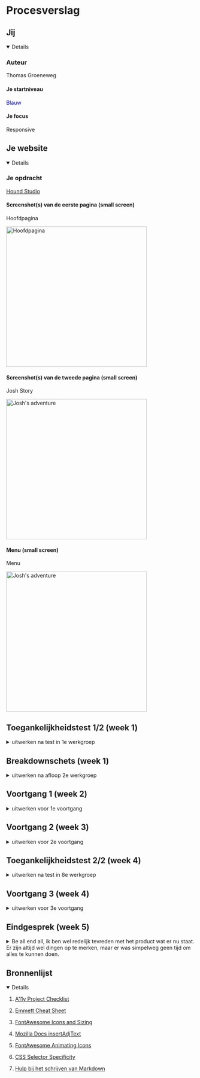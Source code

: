 
# Procesverslag

## Jij

<details  open>

### Auteur

Thomas Groeneweg

#### Je startniveau

<span  style="color:blue">Blauw</span>

#### Je focus

Responsive

</details>

## Je website

<details  open>

### Je opdracht

[Hound Studio](https://hound-studio.com/)

#### Screenshot(s) van de eerste pagina (small screen)

Hoofdpagina

<img  src="readme-images\HOUND-main.png"  width="375px"  alt="Hoofdpagina">

#### Screenshot(s) van de tweede pagina (small screen)

Josh Story

<img  src="readme-images\JOSH-story.png"  width="375px"  alt="Josh's adventure">

#### Menu (small screen)

Menu

<img  src="readme-images\HOUND-menu.png"  width="375px"  alt="Josh's adventure">

</details>

## Toegankelijkheidstest 1/2 (week 1)

<details>

<summary>uitwerken na test in 1e werkgroep</summary>

### Bevindingen

Lijst met je bevindingen die in de test naar voren kwamen:

1. <b>Headers</b> bestaan praktisch niet; veel headers zijn p elementen.

2. <b>Alt text</b> heeft op het moment niet veel nut - het geeft je de naam van de afbeelding, meer niet.

#### Screenreader

Hier korte omschrijving (met indien nodig afbeeldingen)

Headers worden wel/niet gezien door de screenreader - op een of andere manier worden ze wel erkend als headers, maar in de code zijn het p's en dus onmogelijk om makkelijk naar toe te navigeren met alleen een keyboard.

Links zijn soms super onduidelijk - wat IS Josh' droom? Waar gaan we heen?

<img  src="readme-images/HOUND-main_breakdown.svg"  width="375px"  alt="breakdown van de hele pagina">

<img  src="readme-images/wave.webaim.org_report%20(1).png"  width="375px"  alt="WebAim Accessibility Overview 1/3">

<img  src="readme-images/wave.webaim.org_report%20(2).png"  width="375px"  alt="WebAim Accessibility Overview 2/3">

<img  src="readme-images/wave.webaim.org_report%20(3).png"  width="375px"  alt="WebAim Accessibility Overview 3/3">

1. Vervang de P waar nodig met headers.

2. Gebruik alt text die ook iets betekent voor de mensen die de screenreader nodig hebben.

3. Zorg dat de alt text anders is dan tekst die al eerder opgelezen is.

#### Muis en Toetsenbord

Er zijn niet super veel elementen met hover/focus/active componenten, het enige wat er uit springt is de consistente dot die je muis volgt en de elementen er onder van kleur laat veranderen. Active komt volgens mij nergens voor, hover is te vinden op (praktisch)alle interactieve elementen. Focus doet ook niks (behalve het simpelweg omranden van elementen).

Er hoeft in principe niks opgelost te worden, maar er is altijd de mogelijkheid om zelf dingen toe te voegen.

#### Visueel (brillen, contrast, kleurenblind, dark/light)

Contrast is meestal wel OK - WebAIM en de ingebouwde tools doen moeilijk omdat de achtergrondkleur niet genoeg contract heeft tov de letters. Enkel als er geen blauw aanwezig is verandert het palet aanzienlijk, maar het is nog steeds goed leesbaar dankzij het dikke font. De meeste kleuren (waar van belang) zitten in de afbeeldingen. *Mocht* het zo uitkomen dat het contrast daar te laag is is het een mogelijkheid om de achtergrond bijvoorbeeld iets donkerder te maken.

Hier een omschrijving van hoe het opgelost kan worden (met indien nodig afbeeldingen)

Standaard View

<img  src="readme-images\main_default.png"  width="375px"  alt="Standaard pagina">

Geen Blauw

<img  src="readme-images\no_blue.png"  width="375px"  alt="No Blue">

Geen Rood

<img  src="readme-images\no_red.png"  width="375px"  alt="No Red">

Geen Groen

<img  src="readme-images\no_green.png"  width="375px"  alt="No Green">

Greyscale

<img  src="readme-images\no_color.png"  width="375px"  alt="Greyscale view">

Minder Contrast

<img  src="readme-images\less_contrast.png"  width="375px"  alt="Less Contrast">

</details>

## Breakdownschets (week 1)

<details>

<summary>uitwerken na afloop 2e werkgroep</summary>

### Hoofdpagine

<img  src="readme-images/HOUND-main_breakdown.svg"  width="375px"  alt="breakdown van de hele pagina">

### Blog

<img  src="readme-images/Blog_Breakdown.png"  width="375px"  alt="breakdown van de hele pagina">

### dynamisch deel (bijv menu)

<img  src="readme-images/HOUND-menu_breakdown.svg"  width="375px"  alt="breakdown van een dynamisch deel">

</details>

## Voortgang 1 (week 2)

<details>

<summary>uitwerken voor 1e voortgang</summary>

### Stand van zaken

hier dit ging goed & dit was lastig (neem ook screenshots op van delen van je website en code)

### Agenda voor meeting

samen met je groepje opstellen

### Verslag van meeting

hier na afloop snel de uitkomsten van de meeting vastleggen

- punt 1

- punt 2

- nog een punt

- ...

</details>

## Voortgang 2 (week 3)

<details>

<summary>uitwerken voor 2e voortgang</summary>

### Stand van zaken

Goed:

- Het maken van de grids/flexbox

- Begonnen met een beetje media queries (mag @container?)

Lastig:

- Het linken van scripts (silly me)

- Bepalen welke elementen zou wel/niet gestijld moeten worden soms

- Zorgen dat alles niet alleen werkt in VS maar ook live :(

Nog te doen:

- Checken voor Accessibility

### de hele pagina

<img  src="readme-images/HOUND%20Studio%20Animations%20W3.png"  width="375px"  alt="Hoofdpagina">

### Agenda voor meeting

samen met je groepje opstellen

| **Niga** | **Kim** | **Alexander** | **Thomas** | **Ralph** |
| --- | --- | --- | --- | --- |
| HTML Structuur | HTML Structuur | HTML Structuur | HTML Structuur | HTML Structuur |
| Menu how-to | Menu how-to | Image Slidehow | Paginakeuze | Menu how-to |
| | | | Link/A sizing (grid?) | |
| | | | Accessibility | |

### Verslag van meeting

- Er is (deels) gekeken naar de DOM structuur van iedereen. Lijstjes en ordering waren meestal het grootste ding, en de meesten van ons moeten nog wel redelijk wat aanpassen daar aan.

- Het verschil tussen buttons (doet iets) en links (stuurt je ergens heen)

- Turbo cursus flex-order.

- .visually-hidden en ARIA-labels.

- Beetje gekeken naar transitions en positioning.

- Div gebruik (eigenlijk alleen bij het groeperen van elementen)

- Span liever alleen voor content die je niet wil laten zien maar wel wilt laten lezen door een screenreader, eg:

``'Read more <span> about me </span>`` met class ``visually-hidden`` op de ``span``.

- Geleerd: ``background-color: #fff9`` heeft een opacity van 90%.

</details>

## Toegankelijkheidstest 2/2 (week 4)

<details>

<summary>uitwerken na test in 8e werkgroep</summary>

### Bevindingen

Lijst met je bevindingen die in de test naar voren kwamen (geef ook aan wat er verbeterd is):

#### Screenreader

De screenreader is af en toe niet duidelijk over wat wat is. Met wat extra ARIA roles komen we er wel.

``` <!-- Socials -->

<nav aria-label="Social Media">

<ul>

<li><a href="#">Vimeo</a></li>

<li><a aria-label="Instagram" href="#">Instg</a></li>

<li><a aria-label="Dribble" href="#">Drbl</a></li>

<li><a aria-label="Facebook" href="#">Fb</a></li>

<li><a aria-label="YouTube" href="#">Yt</a></li>

<li><a aria-label="Behance" href="#">Be</a></li>

</ul>

</nav> 
```

#### Muis en Toetsenbord

Narrator werkt voor zover getest prima (geen gekke dingen). Het is een hele verbetering tov de originele website - ik kan nu bijvoorbeeld zien welk element ik op :active heb.

<img src="readme-images/active_improvement.png"  width="375px"  alt="active item selected">

Het enige waar ik een beetje mee zit is het menu en de twee onzichtbare items.

#### Motoriek (shocks, elastiekjes)

Buttons en links zijn lang en breed genoeg (iig 44x44 px ruim) om zonder moeite aangeklikt te kunnen worden.  

<img src="readme-images/button_with_padding.png"  width="375px"  alt="padding bij buttons">

Hier een omschrijving van hoe het opgelost kan worden (met indien nodig afbeeldingen)

#### Visueel (brillen, contrast, kleurenblind, dark/light)

Blurred
 <img src="readme-images/blurred_2.png"  width="375px"  alt="blurred vision">

No Reds
 <img src="readme-images/no_red.png"  width="375px"  alt="No red">

No Blues
 <img src="readme-images/deuteranopia_2.png"  width="375px"  alt="no blue">

 No Greens
 <img src="readme-images/Tritanopia_2.png"  width="375px"  alt="no greens">

Grays
 <img src="readme-images/no_color_2.png"  width="375px"  alt="just grays">

Er zijn eigenlijk weinig problemen - wel is het handig om bewust te zijn van het verminderde contrast als blauw meer prominent is.

</details>

## Voortgang 3 (week 4)

<details>

<summary>uitwerken voor 3e voortgang</summary>

### Stand van zaken

hier dit ging goed & dit was lastig (neem ook screenshots op van delen van je website en code)

### Agenda voor meeting

| Kim  | Thomas  | Niga  | Alexander  |  
| ---  | ---  | ---  | ---  |  
| ontwerp menu | javascript, content toevoegen menu  | Menu uitklappen  | en dan ik dat  |  
| tekst en afbeelding | artikelen filteren | er gebeurt niks in met css | Javascript zeker |  
| ...  | ...  | ...  | ...  |
  
### Verslag van meeting

- Maken van de Blog breakdown
- Kleine fixes qua padding/margin die eerst wel klopten maar nu toch niet meer
- z-index shenenigans & combineren met pointer-events =]
- Fix (?) lijstje in footers (Sanne: ff onder elkaar)
- Geen li+article voor main, alleen li
- ARIA labels bij meer onconventionele menu's
- Werken aan active/hover states  

</details>

## Eindgesprek (week 5)

<details>

<summary>
Be all end all, ik ben wel redelijk tevreden met het product wat er nu staat. Er zijn altijd wel dingen op te merken, maar er was simpelweg geen tijd om alles te kunnen doen.
</summary>

### Je uitkomst - karakteristiek screenshots

### Dit ging goed/Heb ik geleerd

- Het zo simpel mogelijk houden van de code zolang dat te doen was.
- Grid beter leren gebruiken.
- ARIA toe te passen.

Hoofdpagina
<img src="readme-images/Hound_Final_Main.png" width="375px" alt="Hoofdpagina">

Blog
<img src="readme-images/Hound_Final_Blog.png" width="375px" alt="Blog">

### Dit was lastig/Is niet gelukt

- Enkele JS elementen; bijvoorbeeld de ``activeClass`` class wisselen tussen de actieve selectors.
- Niet meer toegekomen aan de cursor / mix-blend voor leuke effecten.

</details>

## Bronnenlijst

<details open>

1. [A11y Project Checklist](https://www.a11yproject.com/checklist/)

2. [Emmett Cheat Sheet](https://docs.emmet.io/cheat-sheet/)

3. [FontAwesome Icons and Sizing](https://fontawesome.com/docs/web/style/size)

4. [Mozilla Docs insertAdjText](https://developer.mozilla.org/en-US/docs/Web/API/Element/insertAdjacentText)

5. [FontAwesome Animating Icons](https://fontawesome.com/docs/web/style/animate)

6. [CSS Selector Specificity](https://developer.mozilla.org/en-US/docs/Web/CSS/Specificity)
7. [Hulp bij het schrijven van Markdown](https://github.com/adam-p/markdown-here/wiki/Markdown-Cheatsheet)

</details>
